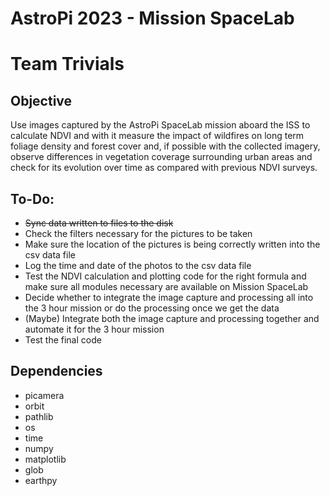 # AstroPi 2023 - Mission SpaceLab
# Team Trivials

## Objective
Use images captured by the AstroPi SpaceLab mission aboard the ISS to calculate NDVI and with it measure the impact of wildfires on long term foliage density and forest cover and, if possible with the collected imagery, observe differences in vegetation coverage surrounding urban areas and check for its evolution over time as compared with previous NDVI surveys.

## To-Do:
- ~~Sync data written to files to the disk~~
- Check the filters necessary for the pictures to be taken
- Make sure the location of the pictures is being correctly written into the csv data file
- Log the time and date of the photos to the csv data file
- Test the NDVI calculation and plotting code for the right formula and make sure all modules necessary are available on Mission SpaceLab
- Decide whether to integrate the image capture and processing all into the 3 hour mission or do the processing once we get the data
- (Maybe) Integrate both the image capture and processing together and automate it for the 3 hour mission
- Test the final code

## Dependencies
- picamera
- orbit
- pathlib
- os
- time
- numpy
- matplotlib
- glob
- earthpy
